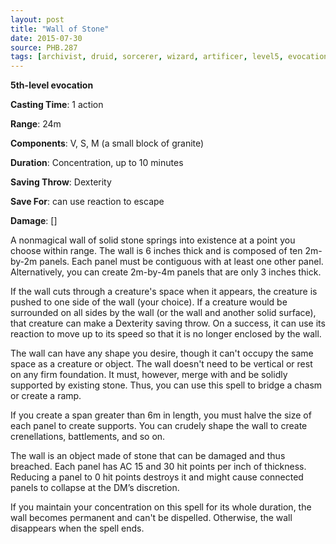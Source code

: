 ```yaml
---
layout: post
title: "Wall of Stone"
date: 2015-07-30
source: PHB.287
tags: [archivist, druid, sorcerer, wizard, artificer, level5, evocation]
---
```


**5th-level evocation**

**Casting Time**: 1 action

**Range**: 24m

**Components**: V, S, M (a small block of granite)

**Duration**: Concentration, up to 10 minutes

**Saving Throw**: Dexterity

**Save For**: can use reaction to escape

**Damage**: []

A nonmagical wall of solid stone springs into existence at a point you choose within range. The wall is 6 inches thick and is composed of ten 2m-by-2m panels. Each panel must be contiguous with at least one other panel. Alternatively, you can create 2m-by-4m panels that are only 3 inches thick.

If the wall cuts through a creature's space when it appears, the creature is pushed to one side of the wall (your choice). If a creature would be surrounded on all sides by the wall (or the wall and another solid surface), that creature can make a Dexterity saving throw. On a success, it can use its reaction to move up to its speed so that it is no longer enclosed by the wall.

The wall can have any shape you desire, though it can't occupy the same space as a creature or object. The wall doesn't need to be vertical or rest on any firm foundation. It must, however, merge with and be solidly supported by existing stone. Thus, you can use this spell to bridge a chasm or create a ramp.

If you create a span greater than 6m in length, you must halve the size of each panel to create supports. You can crudely shape the wall to create crenellations, battlements, and so on.

The wall is an object made of stone that can be damaged and thus breached. Each panel has AC 15 and 30 hit points per inch of thickness. Reducing a panel to 0 hit points destroys it and might cause connected panels to collapse at the DM’s discretion.

If you maintain your concentration on this spell for its whole duration, the wall becomes permanent and can't be dispelled. Otherwise, the wall disappears when the spell ends.
